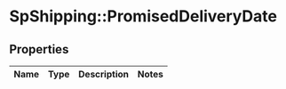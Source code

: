 # SpShipping::PromisedDeliveryDate

## Properties
Name | Type | Description | Notes
------------ | ------------- | ------------- | -------------

